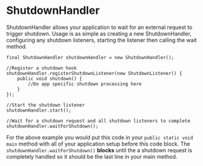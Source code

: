 # ShutdownHandler #

ShutdownHandler allows your application to wait for an external request to trigger shutdown. Usage is as simple as creating a new ShutdownHandler, configuring any shutdown listeners, starting the listener then calling the wait method.

```
final ShutdownHandler shutdownHandler = new ShutdownHandler();

//Register a shutdown hook
shutdownHandler.registerShutdownListener(new ShutdownListener() {
    public void shutdown() {
        //Do app specific shutdown processing here
    }
});

//Start the shutdown listener
shutdownHandler.start();

//Wait for a shutdown request and all shutdown listeners to complete
shutdownHandler.waitForShutdown();
```

For the above example you would put this code in your `public static void main` method with all of your application setup before this code block. The `shutdownHandler.waitForShutdown()` **blocks** until the a shutdown request is completely handled so it should be the last line in your main method.